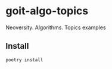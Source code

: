 # goit-algo-topics

Neoversity. Algorithms. Topics examples

## Install

``` bash
poetry install
```
